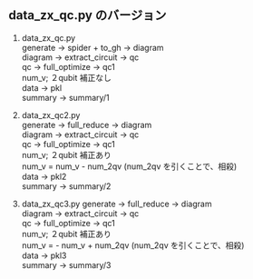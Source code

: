 ## data_zx_qc.py のバージョン
1. data_zx_qc.py  
generate -> spider + to_gh -> diagram  
diagram -> extract_circuit -> qc  
qc -> full_optimize -> qc1  
num_v; ２qubit 補正なし  
data -> pkl  
summary -> summary/1

2. data_zx_qc2.py  
generate -> full_reduce -> diagram  
diagram -> extract_circuit -> qc  
qc -> full_optimize -> qc1  
num_v; ２qubit 補正あり  
num_v = num_v - num_2qv (num_2qv を引くことで、相殺)  
data -> pkl2  
summary -> summary/2


3. data_zx_qc3.py
generate -> full_reduce -> diagram  
diagram -> extract_circuit -> qc  
qc -> full_optimize -> qc1  
num_v; ２qubit 補正あり  
num_v = - num_v + num_2qv (num_2qv を引くことで、相殺)  
data -> pkl3  
summary -> summary/3